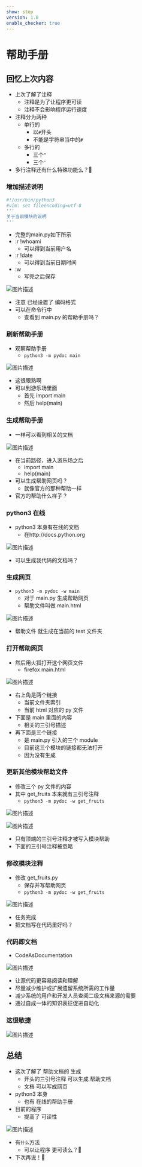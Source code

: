 ```yaml
---
show: step
version: 1.0
enable_checker: true
---
```


# 帮助手册

## 回忆上次内容

- 上次了解了注释
  - 注释是为了让程序更可读
  - 注释不会影响程序运行速度
- 注释分为两种
  - 单行的 
	- 以`#`开头
	- 不能是字符串当中的`#`
  - 多行的 
	- 三个`"`
	- 三个`'`
- 多行注释还有什么特殊功能么？🤔


### 增加描述说明

```bash
#!/usr/bin/python3
#vim: set fileencoding=utf-8
'''
关于当前模块的说明
'''
```

- 完整的main.py如下所示
- :r !whoami
	- 可以得到当前用户名
- :r !date
	- 可以得到当前日期时间
- :w 
	- 写完之后保存

![图片描述](https://doc.shiyanlou.com/courses/uid1190679-20220214-1644828150094)

- 注意 已经设置了 编码格式
- 可以在命令行中
	- 查看到 main.py 的帮助手册吗？

### 刷新帮助手册

- 观察帮助手册
	- `python3 -m pydoc main`

![图片描述](https://doc.shiyanlou.com/courses/uid1190679-20220214-1644828256864)

- 这很眼熟啊
- 可以到游乐场里面
	- 首先 import main
	- 然后 help(main)

### 生成帮助手册

- 一样可以看到相关的文档 

![图片描述](https://doc.shiyanlou.com/courses/uid1190679-20210816-1629096040358)

- 在当前路径，进入游乐场之后
	- import main
	- help(main)
- 可以生成帮助网页吗？
	- 就像官方的那种帮助一样
- 官方的帮助什么样子？

### python3 在线

- python3 本身有在线的文档
	- 在http://docs.python.org

![图片描述](https://doc.shiyanlou.com/courses/uid1190679-20210816-1629098501853)

- 可以生成我代码的文档吗？

### 生成网页

- `python3 -m pydoc -w main`
  - 对于 main.py 生成帮助网页
  - 帮助文件叫做 main.html

![图片描述](https://doc.shiyanlou.com/courses/uid1190679-20230507-1683472466969)

- 帮助文件 就生成在当前的 test 文件夹



### 打开帮助网页

- 然后用火狐打开这个网页文件
	- firefox main.html

![图片描述](https://doc.shiyanlou.com/courses/uid1190679-20220214-1644828505371)

- 右上角是两个链接
  - 当前文件夹索引
  - 当前 html 对应的 py 文件
- 下面是 main 里面的内容
  - 相关的三引号描述
- 再下面是三个链接
  - 是 main.py 引入的三个 module
  - 目前这三个模块的链接都无法打开
  - 因为没有生成

### 更新其他模块帮助文件

- 修改三个 py 文件的内容
- 其中 get_fruits 本来就有三引号注释
  - `python3 -m pydoc -w get_fruits`

![图片描述](https://doc.shiyanlou.com/courses/uid1190679-20230507-1683472510654)



![图片描述](https://doc.shiyanlou.com/courses/uid1190679-20210816-1629098034501)

- 只有顶端的三引号注释才被写入模块帮助
- 下面的三引号注释被忽略

### 修改模块注释

- 修改 get_fruits.py
	- 保存并写帮助网页
    - `python3 -m pydoc -w get_fruits`

![图片描述](https://doc.shiyanlou.com/courses/uid1190679-20210816-1629098243809)

- 任务完成
- 把文档写在代码里好吗？

### 代码即文档

- CodeAsDocumentation

![图片描述](https://doc.shiyanlou.com/courses/uid1190679-20221030-1667127476170)

- 让源代码更容易阅读和理解
- 尽量减少维护或扩展遗留系统所需的工作量
- 减少系统的用户和开发人员查阅二级文档来源的需要
- 通过自成一体的知识表征促进自动化

### 这很敏捷

![图片描述](https://doc.shiyanlou.com/courses/uid1190679-20221030-1667127499281)


## 总结

- 这次了解了 帮助文档的 生成
  - 开头的三引号注释 可以生成 帮助文档
  - 文档 可以写成网页
- python3 本身
	- 也有 在线的帮助手册
- 目前的程序
	- 提高了 可读性

![图片描述](https://doc.shiyanlou.com/courses/uid1190679-20230215-1676461059535)

- 有`什么`方法
	- 可以让程序 更可读么？🤔
- 下次再说！👋
